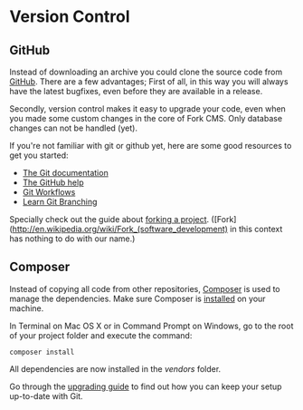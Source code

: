 # Version Control

## GitHub

Instead of downloading an archive you could clone the source code from [GitHub](https://github.com/forkcms/forkcms). There are a few advantages; First of all, in this way you will always have the latest bugfixes, even before they are available in a release.

Secondly, version control makes it easy to upgrade your code, even when you made some custom changes in the core of Fork CMS. Only database changes can not be handled (yet).

If you're not familiar with git or github yet, here are some good resources to get you started:

* [The Git documentation](http://git-scm.com/doc)
* [The GitHub help](https://help.github.com/)
* [Git Workflows](http://documentup.com/skwp/git-workflows-book)
* [Learn Git Branching](http://pcottle.github.io/learnGitBranching/)

Specially check out the guide about [forking a project](https://help.github.com/articles/fork-a-repo). ([Fork](http://en.wikipedia.org/wiki/Fork_(software_development) in this context has nothing to do with our name.)


## Composer

Instead of copying all code from other repositories, [Composer](http://getcomposer.org) is used to manage the dependencies. Make sure Composer is [installed](http://getcomposer.org/doc/00-intro.md#installation-nix) on your machine.

In Terminal on Mac OS X or in Command Prompt on Windows, go to the root of your project folder and execute the command:

```
composer install
```

All dependencies are now installed in the *vendors* folder.

Go through the [upgrading guide](upgrading) to find out how you can keep your setup up-to-date with Git.